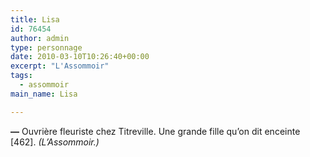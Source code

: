 ```yaml
---
title: Lisa
id: 76454
author: admin
type: personnage
date: 2010-03-10T10:26:40+00:00
excerpt: "L'Assommoir"
tags:
  - assommoir
main_name: Lisa

---
```

**—** Ouvrière fleuriste chez Titreville. Une grande fille qu&rsquo;on dit enceinte [462]. _(L&rsquo;Assommoir.)_